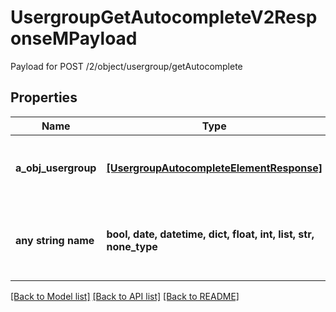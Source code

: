 # UsergroupGetAutocompleteV2ResponseMPayload

Payload for POST /2/object/usergroup/getAutocomplete

## Properties
Name | Type | Description | Notes
------------ | ------------- | ------------- | -------------
**a_obj_usergroup** | [**[UsergroupAutocompleteElementResponse]**](UsergroupAutocompleteElementResponse.md) | An array of Usergroup autocomplete element response. | 
**any string name** | **bool, date, datetime, dict, float, int, list, str, none_type** | any string name can be used but the value must be the correct type | [optional]

[[Back to Model list]](../README.md#documentation-for-models) [[Back to API list]](../README.md#documentation-for-api-endpoints) [[Back to README]](../README.md)


